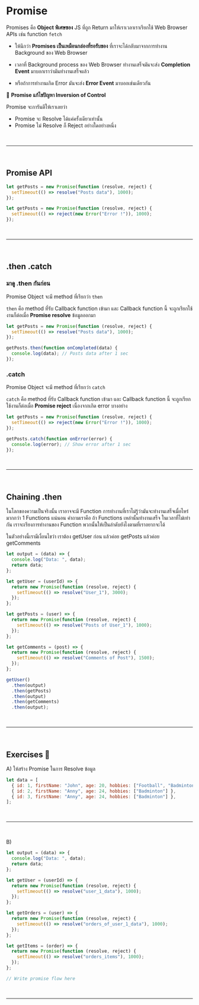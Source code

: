 # Promise

Promises คือ **Object พิเศษของ** JS ที่ถูก Return มาให้เราเวลาเราเรียกใช้ Web Browser APIs เช่น function `fetch`

- ให้นึกว่า **Promises เป็นเหมือนกล่องที่รอรับของ** ที่เราจะได้กลับมาจากการทำงาน Background ของ Web Browser

- เวลาที่ Background process ของ Web Browser ทำงานเสร็จมันจะส่ง **Completion Event** มาบอกเราว่ามันทำงานเสร็จแล้ว

- หรือถ้าการทำงานเกิด Error มันจะส่ง **Error Event** มาบอกเช่นเดียวกัน

🌟 **Promise แก้ไขปัญหา Inversion of Control**

Promise จะการันตีให้เราเลยว่า

- Promise จะ Resolve ได้แค่ครั้งเดียวเท่านั้น
- Promise ไม่ Resolve ก็ Reject อย่างใดอย่างหนึ่ง

<br><hr><br>

## Promise API

```js
let getPosts = new Promise(function (resolve, reject) {
  setTimeout(() => resolve("Posts data"), 1000);
});
```

```js
let getPosts = new Promise(function (resolve, reject) {
  setTimeout(() => reject(new Error("Error !")), 1000);
});
```

<br><hr><br>

## .then .catch

### มาดู .then กันก่อน

Promise Object จะมี method ที่เรียกว่า `then`

`then` คือ method ที่รับ Callback function เข้ามา และ Callback function นี้ จะถูกเรียกใช้งานก็ต่อเมื่อ **Promise resolve** ข้อมูลออกมา

```js
let getPosts = new Promise(function (resolve, reject) {
  setTimeout(() => resolve("Posts data"), 1000);
});

getPosts.then(function onCompleted(data) {
  console.log(data); // Posts data after 1 sec
});
```

### .catch

Promise Object จะมี method ที่เรียกว่า `catch`

`catch` คือ method ที่รับ Callback function เข้ามา และ Callback function นี้ จะถูกเรียกใช้งานก็ต่อเมื่อ **Promise reject** เนื่องจากเกิด error บางอย่าง

```js
let getPosts = new Promise(function (resolve, reject) {
  setTimeout(() => reject(new Error("Error !")), 1000);
});

getPosts.catch(function onError(error) {
  console.log(error); // Show error after 1 sec
});
```

<br><hr><br>

## Chaining .then

ในโลกของความเป็นจริงนั้น เราอาจจะมี Function การทำงานที่เราไม่รู้ว่ามันจะทำงานเสร็จเมื่อไหร่ มากกว่า 1 Functions แน่นอน คำถามเราคือ ถ้า Functions เหล่านั้นทำงานเสร็จ ในเวลาที่ไม่เท่ากัน เราจะเรียงการทำงานของ Function พวกนั้นให้เป็นลำดับยังไงตามที่เราอยากจะได้

ในตัวอย่างนี้เรามีเงื่อนไขว่า เราต้อง getUser ก่อน แล้วค่อย getPosts แล้วค่อย getComments

```js
let output = (data) => {
  console.log("Data: ", data);
  return data;
};

let getUser = (userId) => {
  return new Promise(function (resolve, reject) {
    setTimeout(() => resolve("User_1"), 3000);
  });
};

let getPosts = (user) => {
  return new Promise(function (resolve, reject) {
    setTimeout(() => resolve("Posts of User_1"), 1000);
  });
};

let getComments = (post) => {
  return new Promise(function (resolve, reject) {
    setTimeout(() => resolve("Comments of Post"), 1500);
  });
};

getUser()
  .then(output)
  .then(getPosts)
  .then(output)
  .then(getComments)
  .then(output);
```

<br><hr><br>

## Exercises 🏅

A) ให้สร้าง Promise ในการ Resolve ข้อมูล

```js
let data = [
  { id: 1, firstName: "John", age: 20, hobbies: ["Football", "Badminton"] },
  { id: 2, firstName: "Anny", age: 24, hobbies: ["Badminton"] },
  { id: 3, firstName: "Anny", age: 24, hobbies: ["Badminton"] },
];
```

<br><hr><br>

B)

```js
let output = (data) => {
  console.log("Data: ", data);
  return data;
};

let getUser = (userId) => {
  return new Promise(function (resolve, reject) {
    setTimeout(() => resolve("user_1_data"), 1000);
  });
};

let getOrders = (user) => {
  return new Promise(function (resolve, reject) {
    setTimeout(() => resolve("orders_of_user_1_data"), 1000);
  });
};

let getItems = (order) => {
  return new Promise(function (resolve, reject) {
    setTimeout(() => resolve("orders_items"), 1000);
  });
};

// Write promise flow here
```

<br><hr><br>
